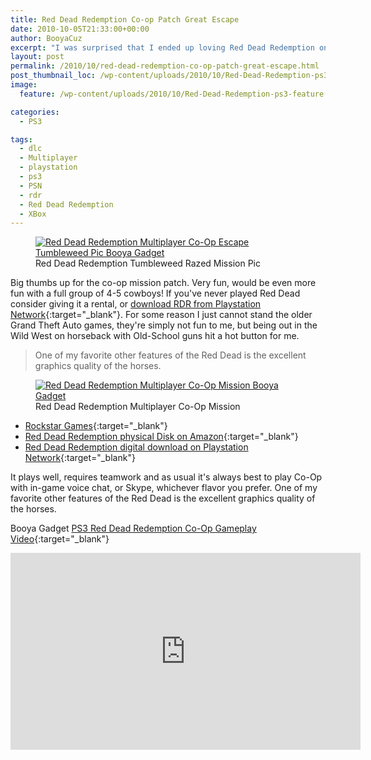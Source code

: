 ```yaml
---
title: Red Dead Redemption Co-op Patch Great Escape
date: 2010-10-05T21:33:00+00:00
author: BooyaCuz
excerpt: "I was surprised that I ended up loving Red Dead Redemption on Playstation 3.  I tend not to be much of a sandbox game lover.  I think it's just something about the Wild Wild West, that captured my attention and RDR kept me hooked for a few weeks.  Then Rockstar was nice enough to pump out the online multiplayer Co-Op patch for free!"
layout: post
permalink: /2010/10/red-dead-redemption-co-op-patch-great-escape.html
post_thumbnail_loc: /wp-content/uploads/2010/10/Red-Dead-Redemption-ps3-logo-thumb.jpg
image:
  feature: /wp-content/uploads/2010/10/Red-Dead-Redemption-ps3-feature.jpg

categories:
  - PS3

tags:
  - dlc
  - Multiplayer
  - playstation
  - ps3
  - PSN
  - rdr
  - Red Dead Redemption
  - XBox
---
```

<figure>
	<a href="{{ site.cdn-url }}/wp-content/uploads/2010/10/Red-Dead-Redemption-Multiplayer-Escape-Tumbleweed-Razed-Booya-gadget.jpg">
    <img src="{{ site.cdn-url }}/wp-content/uploads/2010/10/Red-Dead-Redemption-Multiplayer-Escape-Tumbleweed-Razed-Booya-gadget-640.jpg" 
         alt="Red Dead Redemption Multiplayer Co-Op Escape Tumbleweed Pic Booya Gadget" title="Red Dead Redemption Multiplayer Co-Op Escape Tumbleweed Pic"></a>
	<figcaption>Red Dead Redemption Tumbleweed Razed Mission Pic</figcaption>
</figure>

Big thumbs up for the co-op mission patch. Very fun, would be even more fun with a full group of 4-5 cowboys!
If you've never played Red Dead consider giving it a rental, or [download RDR from Playstation Network](https://www.playstation.com/en-us/games/red-dead-redemption-ps3/){:target="_blank"}.
For some reason I just cannot stand the older Grand Theft Auto games, they're simply not fun to me, but being out in the Wild West on horseback with Old-School guns hit a hot button for me.

> One of my favorite other features of the Red Dead is the excellent graphics quality of the horses.

<figure>
	<a href="{{ site.cdn-url }}/wp-content/uploads/2010/10/Red-Dead-Redemption-Coop-Multiplayer-Patch-Booya-Gadget.jpg">
    <img src="{{ site.cdn-url }}/wp-content/uploads/2010/10/Red-Dead-Redemption-Coop-Multiplayer-Patch-Booya-Gadget-640.jpg" 
         alt="Red Dead Redemption Multiplayer Co-Op Mission Booya Gadget" title="Red Dead Redemption Multiplayer Co-Op Mission"></a>
	<figcaption>Red Dead Redemption Multiplayer Co-Op Mission</figcaption>
</figure>

* [Rockstar Games](http://www.rockstargames.com/){:target="_blank"}
* [Red Dead Redemption physical Disk on Amazon](http://amzn.to/2j2fiBO){:target="_blank"}
* [Red Dead Redemption digital download on Playstation Network](https://www.playstation.com/en-us/games/red-dead-redemption-ps3/){:target="_blank"}

It plays well, requires teamwork and as usual it's always best to play Co-Op with in-game voice chat, or Skype, whichever flavor you prefer. One of my favorite other features of the Red Dead is the excellent graphics quality of the horses.

Booya Gadget [PS3 Red Dead Redemption Co-Op Gameplay Video](https://www.youtube.com/watch?v=hYdzg6q14HU){:target="_blank"}
<iframe width="560" height="315" src="https://www.youtube.com/embed/hYdzg6q14HU" frameborder="0" allowfullscreen></iframe>